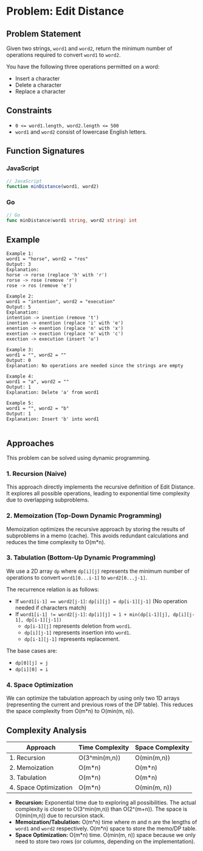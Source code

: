 # Problem: Edit Distance

## Problem Statement

Given two strings, `word1` and `word2`, return the minimum number of operations required to convert `word1` to `word2`.

You have the following three operations permitted on a word:

*   Insert a character
*   Delete a character
*   Replace a character

## Constraints

*   `0 <= word1.length, word2.length <= 500`
*   `word1` and `word2` consist of lowercase English letters.

## Function Signatures

### JavaScript

```javascript
// JavaScript
function minDistance(word1, word2)
```

### Go

```go
// Go
func minDistance(word1 string, word2 string) int
```

## Example
```
Example 1:
word1 = "horse", word2 = "ros"
Output: 3
Explanation:
horse -> rorse (replace 'h' with 'r')
rorse -> rose (remove 'r')
rose -> ros (remove 'e')

Example 2:
word1 = "intention", word2 = "execution"
Output: 5
Explanation:
intention -> inention (remove 't')
inention -> enention (replace 'i' with 'e')
enention -> exention (replace 'n' with 'x')
exention -> exection (replace 'n' with 'c')
exection -> execution (insert 'u')

Example 3:
word1 = "", word2 = ""
Output: 0
Explanation: No operations are needed since the strings are empty

Example 4:
word1 = "a", word2 = ""
Output: 1
Explanation: Delete 'a' from word1

Example 5:
word1 = "", word2 = "b"
Output: 1
Explanation: Insert 'b' into word1


```
## Approaches

This problem can be solved using dynamic programming.

### 1. Recursion (Naive)

This approach directly implements the recursive definition of Edit Distance. It explores all possible operations, leading to exponential time complexity due to overlapping subproblems.

### 2. Memoization (Top-Down Dynamic Programming)

Memoization optimizes the recursive approach by storing the results of subproblems in a memo (cache). This avoids redundant calculations and reduces the time complexity to O(m\*n).

### 3. Tabulation (Bottom-Up Dynamic Programming)

We use a 2D array `dp` where `dp[i][j]` represents the minimum number of operations to convert `word1[0...i-1]` to `word2[0...j-1]`.

The recurrence relation is as follows:

*   If `word1[i-1] == word2[j-1]`: `dp[i][j] = dp[i-1][j-1]` (No operation needed if characters match)
*   If `word1[i-1] != word2[j-1]`: `dp[i][j] = 1 + min(dp[i-1][j], dp[i][j-1], dp[i-1][j-1])`
    *   `dp[i-1][j]` represents deletion from `word1`.
    *   `dp[i][j-1]` represents insertion into `word1`.
    *   `dp[i-1][j-1]` represents replacement.

The base cases are:

*   `dp[0][j] = j`
*   `dp[i][0] = i`

### 4. Space Optimization

We can optimize the tabulation approach by using only two 1D arrays (representing the current and previous rows of the DP table). This reduces the space complexity from O(m\*n) to O(min(m, n)).

## Complexity Analysis

| Approach              | Time Complexity | Space Complexity |
|-----------------------|-----------------|-----------------|
| 1. Recursion          | O(3^min(m,n))      | O(min(m,n))          |
| 2. Memoization        | O(m*n)          | O(m*n)          |
| 3. Tabulation         | O(m*n)          | O(m*n)          |
| 4. Space Optimization | O(m*n)          | O(min(m, n))     |

*   **Recursion:** Exponential time due to exploring all possibilities. The actual complexity is closer to O(3^min(m,n)) than O(2^(m+n)). The space is O(min(m,n)) due to recursion stack.
*   **Memoization/Tabulation:** O(m\*n) time where m and n are the lengths of `word1` and `word2` respectively. O(m\*n) space to store the memo/DP table.
*   **Space Optimization:** O(m\*n) time. O(min(m, n)) space because we only need to store two rows (or columns, depending on the implementation).